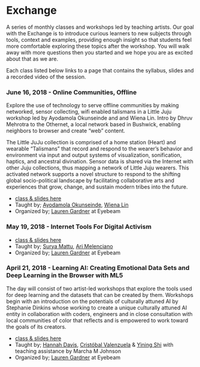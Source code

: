 # Exchange
A series of monthly classes and workshops led by teaching artists. Our goal with the Exchange is to introduce curious learners to new subjects through tools, context and examples, providing enough insight so that students feel more comfortable exploring these topics after the workshop. You will walk away with more questions then you started and we hope you are as excited about that as we are.

Each class listed below links to a page that contains the syllabus, slides and a recorded video of the session.

### June 16, 2018 - Online Communities, Offline 
Explore the use of technology to serve offline communities by making networked, sensor collecting, wifi enabled talismans in a Little Juju workshop led by Ayodamola Okunseinde and and Wiena Lin. Intro by Dhruv Mehrotra to the Othernet, a local network based in Bushwick, enabling neighbors to browser and create “web” content. 

The Little JuJu collection is comprised of a home station (Heart) and wearable “Talismans” that record and respond to the wearer’s behavior and environment via input and output systems of visualization, sonification, haptics, and ancestral divination. Sensor data is shared via the Internet with other Juju collections, thus mapping a network of Little Juju wearers. This activated network supports a novel structure to respond to the shifting global socio-political landscape by facilitating collaborative arts and experiences that grow, change, and sustain modern tribes into the future.

* [class & slides here](https://github.com/eyebeam/Exchange/blob/master/Jul16_OnlineOffline.md)
* Taught by; [Ayodamola Okunseinde](http://ayo.io/), [Wiena Lin](http://www.wienalin.com/)
* Organized by; [Lauren Gardner](https://github.com/poohlaga) at Eyebeam

### May 19, 2018 - Internet Tools For Digital Activism 
* [class & slides here](https://github.com/eyebeam/Exchange/blob/master/May19_DigitalActivism.md) 
* Taught by; [Surya Mattu](https://github.com/samatt), [Ari Melenciano](https://github.com/ariciano)
* Organized by; [Lauren Gardner](https://github.com/poohlaga) at Eyebeam

### April 21, 2018 - Learning AI: Creating Emotional Data Sets and Deep Learning in the Browser with ML5 

The day will consist of two artist-led workshops that explore the tools used for deep learning and the datasets that can be created by them. Workshops begin with an introduction on the potentials of culturally attuned AI by Stephanie Dinkins whose working to create a unique culturally attuned AI entity in collaboration with coders, engineers and in close consultation with local communities of color that reflects and is empowered to work toward the goals of its creators.

* [class & slides here](https://github.com/eyebeam/Exchange/blob/master/Apr21_LearningAI.md) 
* Taught by; [Hannah Davis](https://github.com/handav), [Cristóbal Valenzuela](https://github.com/cvalenzuela) & [Yining Shi](https://github.com/yining1023) with teaching assistance by Marcha M Johnson
* Organized by; [Lauren Gardner](https://github.com/poohlaga) at Eyebeam
